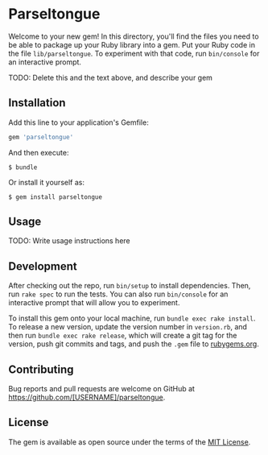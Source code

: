 # Parseltongue

Welcome to your new gem! In this directory, you'll find the files you need to be able to package up your Ruby library into a gem. Put your Ruby code in the file `lib/parseltongue`. To experiment with that code, run `bin/console` for an interactive prompt.

TODO: Delete this and the text above, and describe your gem

## Installation

Add this line to your application's Gemfile:

```ruby
gem 'parseltongue'
```

And then execute:

    $ bundle

Or install it yourself as:

    $ gem install parseltongue

## Usage

TODO: Write usage instructions here

## Development

After checking out the repo, run `bin/setup` to install dependencies. Then, run `rake spec` to run the tests. You can also run `bin/console` for an interactive prompt that will allow you to experiment.

To install this gem onto your local machine, run `bundle exec rake install`. To release a new version, update the version number in `version.rb`, and then run `bundle exec rake release`, which will create a git tag for the version, push git commits and tags, and push the `.gem` file to [rubygems.org](https://rubygems.org).

## Contributing

Bug reports and pull requests are welcome on GitHub at https://github.com/[USERNAME]/parseltongue.

## License

The gem is available as open source under the terms of the [MIT License](https://opensource.org/licenses/MIT).
